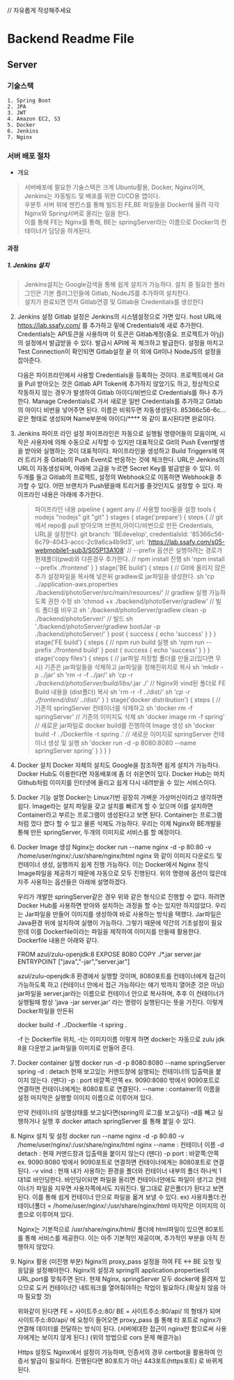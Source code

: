// 자유롭게 작성해주세요

# Backend Readme File

## Server

### 기술스택
    1. Spring Boot
    2. JPA
    3. JWT
    4. Amazon EC2, S3
    5. Docker
    6. Jenkins
    7. Nginx

### 서버 배포 절차
 - 개요
> 서버배포에 필요한 기술스택은 크게 Ubuntu활용, Docker, Nginx이며, Jenkins는 자동빌드 및 배포를 위한 CI/CD용 앱이다.  
> 우분투 서버 위에 젠킨스를 통해 빌드된 FE,BE 파일들을 Docker에 올려 각각 Nginx와 Spring서버로 올리는 일을 한다.  
> 이를 통해 FE는 Nginx를 통해, BE는 springServer라는 이름으로 Docker의 컨테이너가 담당을 하게된다.  

#### 과정
##### 1. Jenkins 설치
> Jenkins설치는 Google검색을 통해 쉽게 설치가 가능하다. 설치 중 필요한 플러그인은 기본 플러그인들에 Gitlab, NodeJS를 추가하여 설치한다.  
> 설치가 완료되면 먼저 Gitlab연결 및 Gitlab용 Credentials를 생성한다  

2. Jenkins 설정
    Gitlab 설정은 Jenkins의 시스템설정으로 가면 있다. host URL에 https://lab.ssafy.com/ 를 추가하고 밑에 Credentials에 새로 추가한다.
    Credentials는 API토큰을 사용하며 이 토큰은 Gitlab계정(중요. 프로젝트가 아님)의 설정에서 발급받을 수 있다. 발급시 API에 꼭 체크하고 발급한다.
    설정을 마치고 Test Connection이 확인되면 Gitlab설정 끝
    이 외에 Git이나 NodeJS의 설정을 잡아준다.

    다음은 파이프라인에서 사용할 Credentials을 등록하는 것이다. 프로젝트에서 Git을 Pull 받아오는 것은 Gitlab API Token에 추가하지 않았기도 하고,
    정상적으로 작동하지 않는 경우가 발생하여 Gitlab 아이디/비번으로 Credentials를 하나 추가한다.
    Manage Credentials로 가서 새로운 일반 Credentials를 추가하고 Gitlab의 아이디 비번을 넣어주면 된다. 이름은 비워두면 자동생성된다.
    85366c56-6c... 같은 형태로 생성되며 Name부분에 아이디/**** 와 같이 표시된다면 완료이다.

3. Jenkins 파이프 라인 설정
    파이프라인은 자동으로 실행될 명령어들의 모음이며, 시작은 사용자에 의해 수동으로 시작할 수 있지만 대표적으로 Git의 Push Event발생을 받아와
    실행하는 것이 대표적이다. 파이프라인을 생성하고 Build Triggers에 여러 트리거 중 Gitlab의 Push Event로 반응하는 것에 체크한다.
    URL은 Jenkins의 URL이 자동생성되며, 아래에 고급을 누르면 Secret Key를 발급받을 수 있다. 이 두개를 들고 Gitlab의 프로젝트, 설정의 Webhook으로
    이동하면 Webhook을 추가할 수 있다. 어떤 브랜치가 Push됐을때 트리거를 줄것인지도 설정할 수 있다.
    파이프라인 내용은 아래에 추가한다.

    > 파이프라인 내용
    pipeline {
        agent any
        // 사용할 tool들을 설정
        tools {
            nodejs "nodejs"
            git "git"
        }
        stages {
            stage('prepare') {
                steps {
                    // git에서 repo를 pull 받아오며 브랜치,아이디/비번으로 만든 Credentials, URL을 설정한다.
                    git branch: 'BEdevelop',
                    credentialsId: '85366c56-6c79-4043-accc-2c9a6ca4b9d3',
                    url: 'https://lab.ssafy.com/s05-webmobile1-sub3/S05P13A108'
                    // --prefix 옵션은 실행하려는 경로가 현재폴더(pwd)와 다른경우 추가한다.
                    // npm install 진행
                    sh 'npm install --prefix ./frontend'
                }
            }
            stage('BE build') {
                steps {
                    // Git에 올리지 않은 추가 설정파일을 복사해 넣은뒤 gradlew로 jar파일을 생성한다.
                    sh 'cp ../application-aws.properties ./backend/photoServer/src/main/resources/'
                    // gradlew 실행 가능하도록 권한 수정
                    sh 'chmod +x ./backend/photoServer/gradlew'
                    // 빌드 폴더를 비우고
                    sh './backend/photoServer/gradlew clean -p ./backend/photoServer/'
                    // 빌드
                    sh './backend/photoServer/gradlew bootJar -p ./backend/photoServer/'
                }
                post {
                    success {
                        echo 'success'
                    }
                }
            }
            stage('FE build') {
                steps {
                    // npm run build 실행
                    sh 'npm run --prefix ./frontend build'
                }
                post {
                    success {
                        echo 'success'
                    }
                }
            }
            stage('copy files') {
                steps {
                    // jar파일 저장할 폴더를 만들고(있다면 무시) 기존은 jar파일들을 삭제하고 jar파일을 정해진위치로 복사
                    sh 'mkdir -p ../jar'
                    sh 'rm -r -f ../jar/*'
                    sh 'cp -r ./backend/photoServer/build/libs/*.jar ./'
                    // Nginx와 vind된 폴더로 FE Build 내용을 (dist폴더) 복사
                    sh 'rm -r -f ../dist/*'
                    sh 'cp -r ./frontend/dist/* ../dist/'
                }
            }
            stage('docker distribution') {
                steps {
                    // 기존의 springServer 컨테이너를 삭제하고
                    sh 'docker rm -f springServer'
                    // 기존의 이미지도 삭제
                    sh 'docker image rm -f spring'
                    // 새로운 jar파일로 docker build를 진행하여 Image 생성
                    sh 'docker build -f ../Dockerfile -t spring .'
                    // 새로운 이미지로 springServer 컨테이너 생성 및 실행
                    sh 'docker run -d -p 8080:8080 --name springServer spring'
                }
            }
        }
    }

4. Docker 설치
    Docker 자체의 설치도 Google을 참조하면 쉽게 설치가 가능하다. Docker Hub도 이용한다면 자동배포에 좀 더 쉬운면이 있다.
    Docker Hub는 마치 Github처럼 이미지를 인터넷에 올리고 쉽게 다시 내려받을 수 있는 서비스이다.

5. Docker 기능 설명
    Docker는 Linux기반 굉장히 가벼운 가상머신이라고 생각하면 쉽다.
    Image라는 설치 파일을 갖고 설치를 빠르게 할 수 있으며 이를 설치하면 Container라고 부르는 프로그램이 생성된다고 보면 된다.
    Container는 프로그램처럼 껐다 켰다 할 수 있고 물론 삭제도 가능하다.
    우리는 이제 Nginx와 BE개발을 통해 만든 springServer, 두개의 이미지로 서비스를 할 예정이다.

6. Docker Image 생성
    Nginx는 docker run --name nginx -d -p 80:80 -v /home/user/nginx/:/usr/share/nginx/html nginx
    와 같이 이미지 다운로드 및 컨테이너 생성, 실행까지 쉽게 진행 가능하다.
    이는 Docker에서 Nginx 정식 Image파일을 제공하기 때문에 자동으로 모두 진행된다.
    위의 명령에 옵션이 많은데 자주 사용하는 옵션들은 아래에 설명하겠다.

    우리가 개발한 springServer같은 경우 위와 같은 형식으로 진행할 수 없다. 하려면 Docker Hub를 사용하면 받아와 설치하는 과정을 할 수는 있지만 하지않았다.
    우리는 Jar파일을 만들어 이미지를 생성하여 바로 사용하는 방식을 택했다.
    Jar파일은 Java환경 위에 설치하여 실행이 가능하다.
    그렇기 때문에 약간의 기초설정이 필요한데 이를 Dockerfile이라는 파일을 제작하여 이미지를 만들때 활용한다.
    Dockerfile 내용은 아래와 같다.

    FROM azul/zulu-openjdk:8
    EXPOSE 8080
    COPY ./*.jar server.jar
    ENTRYPOINT ["java","-jar","server.jar"]

    azul/zulu-openjdk:8 환경에서 실행할 것이며, 8080포트를 컨테이너에게 접근이 가능하도록 하고 (컨테이너 안에서 접근 가능하다는 얘기 밖까지 열어준 것은 아님)
    jar파일을 server.jar라는 이름으로 컨테이너 안으로 복사하며, 추후 이 컨테이너가 실행될때 항상 'java -jar server.jar' 라는 명령이
    실행된다는 뜻을 가진다. 이렇게 Docker파일을 만든뒤
    
    docker build -f ../Dockerfile -t spring .
    
    -f 는 Dockerfile 위치, -t는 이미지이름
    이렇게 하면 docker는 자동으로 zulu jdk 8을 다운받고 jar파일을 이미지로 만들어 준다.

7. Docker container 실행
    docker run -d -p 8080:8080 --name springServer spring
    -d : detach 현재 보고있는 커맨드창에 실행되는 컨테이너의 입출력을 붙이지 않는다. (뗀다)
    -p : port 바깥쪽:안쪽  ex. 9090:8080 밖에서 9090포트로 연결하면 컨테이너에게는 8080포트로 연결된다.
    --name : container의 이름을 설정
    마지막은 실행할 이미지 이름으로 이루어져 있다.

    만약 컨테이너의 실행상태를 보고싶다면(spring의 로그를 보고싶다) -d를 빼고 실행하거나
    실행 후 docker attach springServer 를 통해 붙일 수 있다.

8. Nginx 설치 및 설정
    docker run --name nginx -d -p 80:80 -v /home/user/nginx/:/usr/share/nginx/html nginx
    --name : 컨테이너 이름
    -d detach : 현재 커맨드창과 입출력을 붙이지 않는다 (뗀다)
    -p port : 바깥쪽:안쪽  ex. 9090:8080 밖에서 9090포트로 연결하면 컨테이너에게는 8080포트로 연결된다.
    -v vind : 현재 내가 사용하는 환경을 폴더와 컨테이너 내부의 폴더 하나씩 1대1로 바인딩한다.
    바인딩이되면 파일을 올리면 컨테이너안에도 파일이 생기고 컨테이너가 파일을 지우면 사용자쪽에서도 지워진다. 말그대로 같은폴더가 된다고 보면 된다.
    이를 통해 쉽게 컨테이너 안으로 파일을 옮겨 보낼 수 있다.
    ex) 사용자폴더:컨테이너폴더 = /home/user/nginx/:/usr/share/nginx/html
    마지막은 이미지의 이름으로 이루어져 있다.

    Nginx는 기본적으로 /usr/share/nginx/html/ 폴더에 html파일이 있으면 80포트를 통해 서비스를 제공한다.
    이는 아주 기본적인 제공이며, 추가적인 부분을 아직 진행하지 않았다.

9. Nginx 활용 (미진행 부분)
    Nginx의 proxy_pass 설정을 하여 FE <-> BE 요청 및 응답을 설정해야한다.
    Nginx의 설정과 spring의 application.properties의 URL,port를 맞춰주면 된다.
    현재 Nginx, springServer 모두 docker에 올려져 있으므로 도커 컨테이너간 네트워크를 열어줘야하는 작업이 필요하다.(확실치 않음 아마 필요할 것)

    위와같이 된다면
    FE = 사이트주소:80/
    BE = 사이트주소:80/api/
    의 형태가 되며 사이트주소:80/api/ 에 요청이 들어오면 proxy_pass 를 통해 타 포트로 nginx가 연결해 데이터를 전달하는 방식이 된다.
    (서버에대한 접근이 nginx만 함으로써 사용자에게는 보이지 않게 된다.)
    (위의 방법으로 cors 문제 해결가능)

    Https 설정도 Nginx에서 설정이 가능하며, 인증서의 경우 certbot을 활용하여 인증서 발급이 필요하다.
    진행된다면 80포트가 아닌 443포트(https포트) 로 바뀌게 된다.

